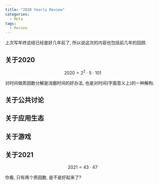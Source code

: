 ```yaml
---
title: "2020 Yearly Review"
categories:
  - Meta
tags:
  - Review
---
```


上次写年终总结已经是好几年前了, 所以说这次的内容也包括前几年的回顾.

## 关于2020

$$2020 = 2^2 \cdot 5 \cdot 101$$

对时间做质因数分解是消磨时间的好办法, 也是对时间(字面意义上)的一种解构.

## 关于公共讨论
[](https://www.gcores.com/articles/121924)

## 关于应用生态

## 关于游戏

## 关于2021

$$2021 = 43 \cdot 47$$

你看, 只有两个质因数, 是不是好起来了?